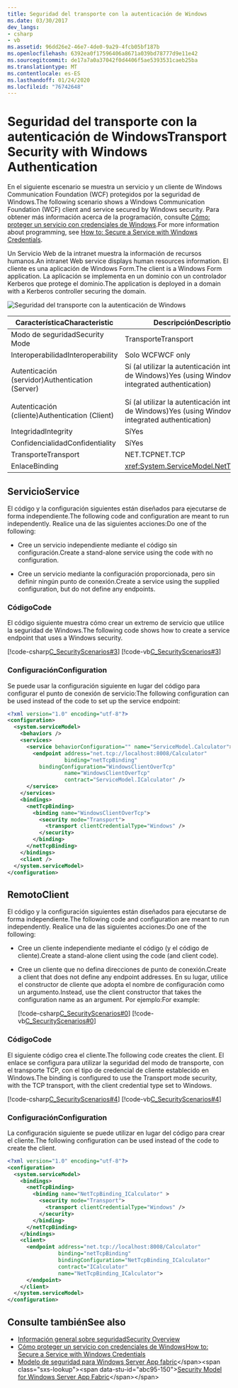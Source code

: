```yaml
---
title: Seguridad del transporte con la autenticación de Windows
ms.date: 03/30/2017
dev_langs:
- csharp
- vb
ms.assetid: 96dd26e2-46e7-4de0-9a29-4fcb05bf187b
ms.openlocfilehash: 6392ea0f17596406a8671a039bd78777d9e11e42
ms.sourcegitcommit: de17a7a0a37042f0d4406f5ae5393531caeb25ba
ms.translationtype: MT
ms.contentlocale: es-ES
ms.lasthandoff: 01/24/2020
ms.locfileid: "76742648"
---
```

# <a name="transport-security-with-windows-authentication"></a><span data-ttu-id="abc95-102">Seguridad del transporte con la autenticación de Windows</span><span class="sxs-lookup"><span data-stu-id="abc95-102">Transport Security with Windows Authentication</span></span>
<span data-ttu-id="abc95-103">En el siguiente escenario se muestra un servicio y un cliente de Windows Communication Foundation (WCF) protegidos por la seguridad de Windows.</span><span class="sxs-lookup"><span data-stu-id="abc95-103">The following scenario shows a Windows Communication Foundation (WCF) client and service secured by Windows security.</span></span> <span data-ttu-id="abc95-104">Para obtener más información acerca de la programación, consulte [Cómo: proteger un servicio con credenciales de Windows](../../../../docs/framework/wcf/how-to-secure-a-service-with-windows-credentials.md).</span><span class="sxs-lookup"><span data-stu-id="abc95-104">For more information about programming, see [How to: Secure a Service with Windows Credentials](../../../../docs/framework/wcf/how-to-secure-a-service-with-windows-credentials.md).</span></span>  
  
 <span data-ttu-id="abc95-105">Un Servicio Web de la intranet muestra la información de recursos humanos.</span><span class="sxs-lookup"><span data-stu-id="abc95-105">An intranet Web service displays human resources information.</span></span> <span data-ttu-id="abc95-106">El cliente es una aplicación de Windows Form.</span><span class="sxs-lookup"><span data-stu-id="abc95-106">The client is a Windows Form application.</span></span> <span data-ttu-id="abc95-107">La aplicación se implementa en un dominio con un controlador Kerberos que protege el dominio.</span><span class="sxs-lookup"><span data-stu-id="abc95-107">The application is deployed in a domain with a Kerberos controller securing the domain.</span></span>  
  
 ![Seguridad del transporte con la autenticación de Windows](./media/transport-security-with-windows-authentication/secured-windows-authentication.gif)  
  
|<span data-ttu-id="abc95-109">Característica</span><span class="sxs-lookup"><span data-stu-id="abc95-109">Characteristic</span></span>|<span data-ttu-id="abc95-110">Descripción</span><span class="sxs-lookup"><span data-stu-id="abc95-110">Description</span></span>|  
|--------------------|-----------------|  
|<span data-ttu-id="abc95-111">Modo de seguridad</span><span class="sxs-lookup"><span data-stu-id="abc95-111">Security Mode</span></span>|<span data-ttu-id="abc95-112">Transporte</span><span class="sxs-lookup"><span data-stu-id="abc95-112">Transport</span></span>|  
|<span data-ttu-id="abc95-113">Interoperabilidad</span><span class="sxs-lookup"><span data-stu-id="abc95-113">Interoperability</span></span>|<span data-ttu-id="abc95-114">Solo WCF</span><span class="sxs-lookup"><span data-stu-id="abc95-114">WCF only</span></span>|  
|<span data-ttu-id="abc95-115">Autenticación (servidor)</span><span class="sxs-lookup"><span data-stu-id="abc95-115">Authentication (Server)</span></span><br /><br /> <span data-ttu-id="abc95-116">Autenticación (cliente)</span><span class="sxs-lookup"><span data-stu-id="abc95-116">Authentication (Client)</span></span>|<span data-ttu-id="abc95-117">Sí (al utilizar la autenticación integrada de Windows)</span><span class="sxs-lookup"><span data-stu-id="abc95-117">Yes (using Windows integrated authentication)</span></span><br /><br /> <span data-ttu-id="abc95-118">Sí (al utilizar la autenticación integrada de Windows)</span><span class="sxs-lookup"><span data-stu-id="abc95-118">Yes (using Windows integrated authentication)</span></span>|  
|<span data-ttu-id="abc95-119">Integridad</span><span class="sxs-lookup"><span data-stu-id="abc95-119">Integrity</span></span>|<span data-ttu-id="abc95-120">Sí</span><span class="sxs-lookup"><span data-stu-id="abc95-120">Yes</span></span>|  
|<span data-ttu-id="abc95-121">Confidencialidad</span><span class="sxs-lookup"><span data-stu-id="abc95-121">Confidentiality</span></span>|<span data-ttu-id="abc95-122">Sí</span><span class="sxs-lookup"><span data-stu-id="abc95-122">Yes</span></span>|  
|<span data-ttu-id="abc95-123">Transporte</span><span class="sxs-lookup"><span data-stu-id="abc95-123">Transport</span></span>|<span data-ttu-id="abc95-124">NET.TCP</span><span class="sxs-lookup"><span data-stu-id="abc95-124">NET.TCP</span></span>|  
|<span data-ttu-id="abc95-125">Enlace</span><span class="sxs-lookup"><span data-stu-id="abc95-125">Binding</span></span>|<xref:System.ServiceModel.NetTcpBinding>|  
  
## <a name="service"></a><span data-ttu-id="abc95-126">Servicio</span><span class="sxs-lookup"><span data-stu-id="abc95-126">Service</span></span>  
 <span data-ttu-id="abc95-127">El código y la configuración siguientes están diseñados para ejecutarse de forma independiente.</span><span class="sxs-lookup"><span data-stu-id="abc95-127">The following code and configuration are meant to run independently.</span></span> <span data-ttu-id="abc95-128">Realice una de las siguientes acciones:</span><span class="sxs-lookup"><span data-stu-id="abc95-128">Do one of the following:</span></span>  
  
- <span data-ttu-id="abc95-129">Cree un servicio independiente mediante el código sin configuración.</span><span class="sxs-lookup"><span data-stu-id="abc95-129">Create a stand-alone service using the code with no configuration.</span></span>  
  
- <span data-ttu-id="abc95-130">Cree un servicio mediante la configuración proporcionada, pero sin definir ningún punto de conexión.</span><span class="sxs-lookup"><span data-stu-id="abc95-130">Create a service using the supplied configuration, but do not define any endpoints.</span></span>  
  
### <a name="code"></a><span data-ttu-id="abc95-131">Código</span><span class="sxs-lookup"><span data-stu-id="abc95-131">Code</span></span>  
 <span data-ttu-id="abc95-132">El código siguiente muestra cómo crear un extremo de servicio que utilice la seguridad de Windows.</span><span class="sxs-lookup"><span data-stu-id="abc95-132">The following code shows how to create a service endpoint that uses a Windows security.</span></span>  
  
 [!code-csharp[C_SecurityScenarios#3](../../../../samples/snippets/csharp/VS_Snippets_CFX/c_securityscenarios/cs/source.cs#3)]
 [!code-vb[C_SecurityScenarios#3](../../../../samples/snippets/visualbasic/VS_Snippets_CFX/c_securityscenarios/vb/source.vb#3)]  
  
### <a name="configuration"></a><span data-ttu-id="abc95-133">Configuración</span><span class="sxs-lookup"><span data-stu-id="abc95-133">Configuration</span></span>  
 <span data-ttu-id="abc95-134">Se puede usar la configuración siguiente en lugar del código para configurar el punto de conexión de servicio:</span><span class="sxs-lookup"><span data-stu-id="abc95-134">The following configuration can be used instead of the code to set up the service endpoint:</span></span>  
  
```xml  
<?xml version="1.0" encoding="utf-8"?>  
<configuration>  
  <system.serviceModel>  
    <behaviors />  
    <services>  
      <service behaviorConfiguration="" name="ServiceModel.Calculator">  
        <endpoint address="net.tcp://localhost:8008/Calculator"   
                  binding="netTcpBinding"  
          bindingConfiguration="WindowsClientOverTcp"   
                  name="WindowsClientOverTcp"  
                  contract="ServiceModel.ICalculator" />  
      </service>  
    </services>  
    <bindings>  
      <netTcpBinding>  
        <binding name="WindowsClientOverTcp">  
          <security mode="Transport">  
            <transport clientCredentialType="Windows" />  
          </security>  
        </binding>  
      </netTcpBinding>  
    </bindings>  
    <client />  
  </system.serviceModel>  
</configuration>  
```  
  
## <a name="client"></a><span data-ttu-id="abc95-135">Remoto</span><span class="sxs-lookup"><span data-stu-id="abc95-135">Client</span></span>  
 <span data-ttu-id="abc95-136">El código y la configuración siguientes están diseñados para ejecutarse de forma independiente.</span><span class="sxs-lookup"><span data-stu-id="abc95-136">The following code and configuration are meant to run independently.</span></span> <span data-ttu-id="abc95-137">Realice una de las siguientes acciones:</span><span class="sxs-lookup"><span data-stu-id="abc95-137">Do one of the following:</span></span>  
  
- <span data-ttu-id="abc95-138">Cree un cliente independiente mediante el código (y el código de cliente).</span><span class="sxs-lookup"><span data-stu-id="abc95-138">Create a stand-alone client using the code (and client code).</span></span>  
  
- <span data-ttu-id="abc95-139">Cree un cliente que no defina direcciones de punto de conexión.</span><span class="sxs-lookup"><span data-stu-id="abc95-139">Create a client that does not define any endpoint addresses.</span></span> <span data-ttu-id="abc95-140">En su lugar, utilice el constructor de cliente que adopta el nombre de configuración como un argumento.</span><span class="sxs-lookup"><span data-stu-id="abc95-140">Instead, use the client constructor that takes the configuration name as an argument.</span></span> <span data-ttu-id="abc95-141">Por ejemplo:</span><span class="sxs-lookup"><span data-stu-id="abc95-141">For example:</span></span>  
  
     [!code-csharp[C_SecurityScenarios#0](../../../../samples/snippets/csharp/VS_Snippets_CFX/c_securityscenarios/cs/source.cs#0)]
     [!code-vb[C_SecurityScenarios#0](../../../../samples/snippets/visualbasic/VS_Snippets_CFX/c_securityscenarios/vb/source.vb#0)]  
  
### <a name="code"></a><span data-ttu-id="abc95-142">Código</span><span class="sxs-lookup"><span data-stu-id="abc95-142">Code</span></span>  
 <span data-ttu-id="abc95-143">El siguiente código crea el cliente.</span><span class="sxs-lookup"><span data-stu-id="abc95-143">The following code creates the client.</span></span> <span data-ttu-id="abc95-144">El enlace se configura para utilizar la seguridad del modo de transporte, con el transporte TCP, con el tipo de credencial de cliente establecido en Windows.</span><span class="sxs-lookup"><span data-stu-id="abc95-144">The binding is configured to use the Transport mode security, with the TCP transport, with the client credential type set to Windows.</span></span>  
  
 [!code-csharp[C_SecurityScenarios#4](../../../../samples/snippets/csharp/VS_Snippets_CFX/c_securityscenarios/cs/source.cs#4)]
 [!code-vb[C_SecurityScenarios#4](../../../../samples/snippets/visualbasic/VS_Snippets_CFX/c_securityscenarios/vb/source.vb#4)]  
  
### <a name="configuration"></a><span data-ttu-id="abc95-145">Configuración</span><span class="sxs-lookup"><span data-stu-id="abc95-145">Configuration</span></span>  
 <span data-ttu-id="abc95-146">La configuración siguiente se puede utilizar en lugar del código para crear el cliente.</span><span class="sxs-lookup"><span data-stu-id="abc95-146">The following configuration can be used instead of the code to create the client.</span></span>  
  
```xml  
<?xml version="1.0" encoding="utf-8"?>  
<configuration>  
  <system.serviceModel>  
    <bindings>  
      <netTcpBinding>  
        <binding name="NetTcpBinding_ICalculator" >  
          <security mode="Transport">  
            <transport clientCredentialType="Windows" />  
          </security>  
        </binding>  
      </netTcpBinding>  
    </bindings>  
    <client>  
      <endpoint address="net.tcp://localhost:8008/Calculator"   
                binding="netTcpBinding"            
                bindingConfiguration="NetTcpBinding_ICalculator"   
                contract="ICalculator"  
                name="NetTcpBinding_ICalculator">  
      </endpoint>  
    </client>  
  </system.serviceModel>  
</configuration>  
```  
  
## <a name="see-also"></a><span data-ttu-id="abc95-147">Consulte también</span><span class="sxs-lookup"><span data-stu-id="abc95-147">See also</span></span>

- [<span data-ttu-id="abc95-148">Información general sobre seguridad</span><span class="sxs-lookup"><span data-stu-id="abc95-148">Security Overview</span></span>](../../../../docs/framework/wcf/feature-details/security-overview.md)
- [<span data-ttu-id="abc95-149">Cómo proteger un servicio con credenciales de Windows</span><span class="sxs-lookup"><span data-stu-id="abc95-149">How to: Secure a Service with Windows Credentials</span></span>](../../../../docs/framework/wcf/how-to-secure-a-service-with-windows-credentials.md)
- <span data-ttu-id="abc95-150">[Modelo de seguridad para Windows Server App fabric](https://docs.microsoft.com/previous-versions/appfabric/ee677202(v=azure.10))</span><span class="sxs-lookup"><span data-stu-id="abc95-150">[Security Model for Windows Server App Fabric](https://docs.microsoft.com/previous-versions/appfabric/ee677202(v=azure.10))</span></span>
